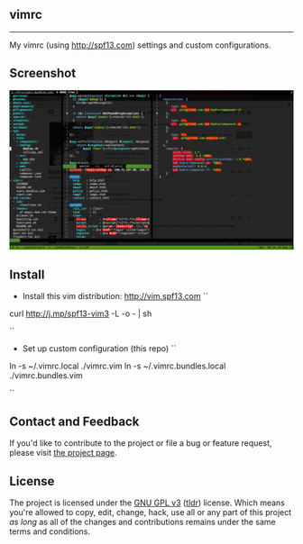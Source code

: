 ## vimrc
---

My vimrc (using http://spf13.com) settings and custom configurations.

## Screenshot

![Screenshot](https://github.com/asphxia/vimrc/blob/master/screenshot.png?raw=true)

## Install

* Install this vim distribution: http://vim.spf13.com
``

curl http://j.mp/spf13-vim3 -L -o - | sh

``

* Set up custom configuration (this repo)
``

ln -s ~/.vimrc.local ./vimrc.vim
ln -s ~/.vimrc.bundles.local ./vimrc.bundles.vim

``
## Contact and Feedback

If you'd like to contribute to the project or file a bug or feature request, please visit [the project page][1].

## License

The project is licensed under the [GNU GPL v3][2] ([tldr][3]) license. Which means you're allowed to copy, edit, change, hack, use all or any part of this project *as long* as all of the changes and contributions remains under the same terms and conditions.

  [1]: https://github.com/asphxia/vimrc/
  [2]: http://www.gnu.org/licenses/gpl.html
  [3]: http://www.tldrlegal.com/license/gnu-general-public-license-v3-(gpl-3)
